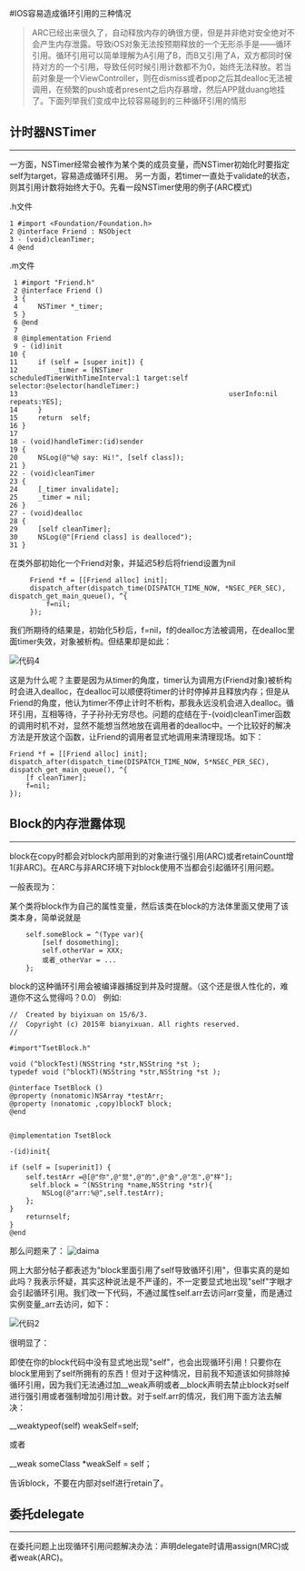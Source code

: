 #IOS容易造成循环引用的三种情况

>ARC已经出来很久了，自动释放内存的确很方便，但是并非绝对安全绝对不会产生内存泄露。导致iOS对象无法按预期释放的一个无形杀手是——循环引用。循环引用可以简单理解为A引用了B，而B又引用了A，双方都同时保持对方的一个引用，导致任何时候引用计数都不为0，始终无法释放。若当前对象是一个ViewController，则在dismiss或者pop之后其dealloc无法被调用，在频繁的push或者present之后内存暴增，然后APP就duang地挂了。下面列举我们变成中比较容易碰到的三种循环引用的情形

## 计时器NSTimer
***

一方面，NSTimer经常会被作为某个类的成员变量，而NSTimer初始化时要指定self为target，容易造成循环引用。 另一方面，若timer一直处于validate的状态，则其引用计数将始终大于0。先看一段NSTimer使用的例子(ARC模式)

.h文件

	1 #import <Foundation/Foundation.h>
	2 @interface Friend : NSObject
	3 - (void)cleanTimer;
	4 @end

.m文件

	
	 1 #import "Friend.h"
	 2 @interface Friend ()
	 3 {
	 4     NSTimer *_timer;
	 5 }
	 6 @end
	 7 
	 8 @implementation Friend
	 9 - (id)init
	10 {
	11     if (self = [super init]) {
	12         _timer = [NSTimer                scheduledTimerWithTimeInterval:1 target:self selector:@selector(handleTimer:)
	13                                                    userInfo:nil repeats:YES];
	14     }
	15     return  self;
	16 }
	17 
	18 - (void)handleTimer:(id)sender
	19 {
	20     NSLog(@"%@ say: Hi!", [self class]);
	21 }
	22 - (void)cleanTimer
	23 {
	24     [_timer invalidate];
	25     _timer = nil;
	26 }
	27 - (void)dealloc
	28 {
	29     [self cleanTimer];
	30     NSLog(@"[Friend class] is dealloced");
	31 }
	
在类外部初始化一个Friend对象，并延迟5秒后将friend设置为nil

         Friend *f = [[Friend alloc] init];
         dispatch_after(dispatch_time(DISPATCH_TIME_NOW, *NSEC_PER_SEC), dispatch_get_main_queue(), ^{
             f=nil;
         });

我们所期待的结果是，初始化5秒后，f=nil，f的dealloc方法被调用，在dealloc里面timer失效，对象被析构。但结果却是如此：

![代码4](http://ww1.sinaimg.cn/large/a9c94283jw1f20cmjl1brj21kw0g0jz4.jpg)

这是为什么呢？主要是因为从timer的角度，timer认为调用方(Friend对象)被析构时会进入dealloc，在dealloc可以顺便将timer的计时停掉并且释放内存；但是从Friend的角度，他认为timer不停止计时不析构，那我永远没机会进入dealloc。循环引用，互相等待，子子孙孙无穷尽也。问题的症结在于-(void)cleanTimer函数的调用时机不对，显然不能想当然地放在调用者的dealloc中。一个比较好的解决方法是开放这个函数，让Friend的调用者显式地调用来清理现场。如下：

	Friend *f = [[Friend alloc] init];
	dispatch_after(dispatch_time(DISPATCH_TIME_NOW, 5*NSEC_PER_SEC), dispatch_get_main_queue(), ^{
	    [f cleanTimer];
	    f=nil;
	});





## Block的内存泄露体现


***

 block在copy时都会对block内部用到的对象进行强引用(ARC)或者retainCount增1(非ARC)。在ARC与非ARC环境下对block使用不当都会引起循环引用问题。
 
一般表现为：

 某个类将block作为自己的属性变量，然后该类在block的方法体里面又使用了该类本身，简单说就是
     
		self.someBlock = ^(Type var){
			[self dosomething];
			self.otherVar = XXX;
			或者_otherVar = ...
		};		
block的这种循环引用会被编译器捕捉到并及时提醒。（这个还是很人性化的，难道你不这么觉得吗？0.0）
例如:


	//  Created by biyixuan on 15/6/3.
	//  Copyright (c) 2015年 bianyixuan. All rights reserved.
	//
	
	#import"TsetBlock.h"
	
	void (^blockTest)(NSString *str,NSString *st );
	typedef void (^blockT)(NSString *str,NSString *st );
	
	@interface TsetBlock ()
	@property (nonatomic)NSArray *testArr;
	@property (nonatomic ,copy)blockT block;
	@end
	
	
	@implementation TsetBlock
	
	-(id)init{
	
	if (self = [superinit]) {
	    self.testArr =@[@"你",@"觉",@"的",@"会",@"怎",@"样"];
	     self.block = ^(NSString *name,NSString *str){
	        NSLog(@"arr:%@",self.testArr);
	    };
	}
		returnself;
	}
	@end
	
那么问题来了：
![daima](http://ww2.sinaimg.cn/large/a9c94283jw1f20by8n1lnj21kw0jbmzv.jpg)

网上大部分帖子都表述为"block里面引用了self导致循环引用"，但事实真的是如此吗？我表示怀疑，其实这种说法是不严谨的，不一定要显式地出现"self"字眼才会引起循环引用。我们改一下代码，不通过属性self.arr去访问arr变量，而是通过实例变量_arr去访问，如下：

![代码2](http://ww1.sinaimg.cn/large/a9c94283jw1f20c2ip0sgj21kw0ostbp.jpg)

很明显了：

即使在你的block代码中没有显式地出现"self"，也会出现循环引用！只要你在block里用到了self所拥有的东西！但对于这种情况，目前我不知道该如何排除掉循环引用，因为我们无法通过加__weak声明或者__block声明去禁止block对self进行强引用或者强制增加引用计数。对于self.arr的情况，我们用下面方法去解决：

 __weaktypeof(self)  weakSelf=self;  
 
 或者 
 
  __weak someClass *weakSelf = self；
  
  告诉block，不要在内部对self进行retain了。

  
  

  
## 委托delegate

***

在委托问题上出现循环引用问题解决办法：声明delegate时请用assign(MRC)或者weak(ARC)。